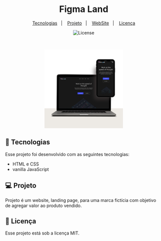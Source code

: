 <h1 align="center"> Figma Land </h1>

<p align="center">

</p>

<p align="center">
  <a href="#-tecnologias">Tecnologias</a>&nbsp;&nbsp;&nbsp;|&nbsp;&nbsp;&nbsp;
  <a href="#-projeto">Projeto</a>&nbsp;&nbsp;&nbsp;|&nbsp;&nbsp;&nbsp;
  <a href="https://figmaland-jade.vercel.app/">WebSite</a>&nbsp;&nbsp;&nbsp;|&nbsp;&nbsp;&nbsp;
  <a href="#memo-licença">Licença</a>

</p>

<p align="center">
  <img alt="License" src="https://img.shields.io/static/v1?label=license&message=MIT&color=49AA26&labelColor=000000">
</p>

<br>

<p align="center">
  <img alt="mockup-figmaland" src="./assets/Minimalist Website Launch Computer Mockup Instagram Post.png" width="50%">
</p>

## 🚀 Tecnologias

Esse projeto foi desenvolvido com as seguintes tecnologias:

- HTML e CSS
- vanilla JavaScript

## 💻 Projeto
Projeto é um website, landing page, para uma marca fictícia com objetivo de agregar valor ao produto vendido.



## :memo: Licença

Esse projeto está sob a licença MIT.
